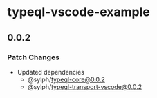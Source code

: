 # typeql-vscode-example

## 0.0.2

### Patch Changes

- Updated dependencies
  - @sylph/typeql-core@0.0.2
  - @sylph/typeql-transport-vscode@0.0.2
